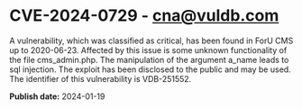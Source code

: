# CVE-2024-0729 - cna@vuldb.com

A vulnerability, which was classified as critical, has been found in ForU CMS up to 2020-06-23. Affected by this issue is some unknown functionality of the file cms_admin.php. The manipulation of the argument a_name leads to sql injection. The exploit has been disclosed to the public and may be used. The identifier of this vulnerability is VDB-251552.

**Publish date:** 2024-01-19
